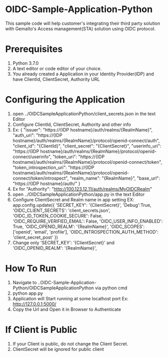# OIDC-Sample-Application-Python
This sample code will help customer's integrating their third party solution with Gemalto's Access management(STA) solution using OIDC protocol.

# Prerequisites
1. Python 3.7.0
2. A text editor or code editor of your choice.
3. You already created a Application in your Identity Provider(IDP) and have ClientId, ClientSecret, Authority URL

# Configuring the Application
1. open ../OIDCSampleApplicationPython/client_secrets.json in the text Editor
2. Configure ClientId, ClientSecret, Authority and other info
3. Ex: 
			 {
        "issuer": "https://{IDP hostname}/auth/realms/{RealmName}",
        "auth_uri": "https://{IDP hostname}/auth/realms/{RealmName}/protocol/openid-connect/auth",
        "client_id": "{ClientId}",
        "client_secret": "{ClientSecret}",
        "userinfo_uri": "https://{IDP hostname}/auth/realms/{RealmName}/protocol/openid-connect/userinfo",
        "token_uri": "https://{IDP hostname}/auth/realms/{RealmName}/protocol/openid-connect/token",
        "token_introspection_uri": "https://{IDP hostname}/auth/realms/{RealmName}/protocol/openid-connect/token/introspect",
        "realm_name": "{RealmName}",
        "base_url": "https://{IDP hostname}/auth/"
    }
4. Ex for "Authority": "http://100.123.12.11/auth/realms/MyOIDCRealm"
5. open ../OIDCSampleApplicationPython/app.py in the text Editor
6. Configure ClientSecret and Realm name in app setting
EX: 
app.config.update({
     'SECRET_KEY': '{ClientSecret}',
     'Debug':True,
     'OIDC_CLIENT_SECRETS': 'client_secrets.json',
     'OIDC_ID_TOKEN_COOKIE_SECURE': False,
     'OIDC_REQUIRE_VERIFIED_EMAIL': False,
     'OIDC_USER_INFO_ENABLED': True,
     'OIDC_OPENID_REALM': '{RealmName}',
     'OIDC_SCOPES': ['openid', 'email', 'profile'],
     'OIDC_INTROSPECTION_AUTH_METHOD': 'client_secret_post'
})
7. Change only 'SECRET_KEY': '{ClientSecret}' and 'OIDC_OPENID_REALM': '{RealmName}',

# How To Run
1. Navigate to ..OIDC-Sample-Application-Python/OIDCSampleApplicationPython via python cmd
2. python app.py
3. Application will Start running at some localhost port Ex: http://127.0.0.1:5000/
4. Copy the Url and Open it in Browser to Authenticate

# If Client is Public
1. If your Client is public, do not change the Client Secret.
2. ClientSecret will be ignored for public client



